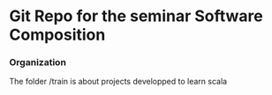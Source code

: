 # Git Repo for the seminar Software Composition

### Organization
The folder /train is about projects developped to learn scala
